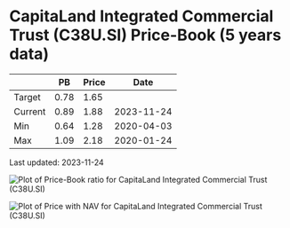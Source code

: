 # CapitaLand Integrated Commercial Trust (C38U.SI) Price-Book (5 years data)

|     | PB   | Price | Date       |
|-----|------|-------|------------|
| Target | 0.78 | 1.65  |  |
| Current | 0.89 | 1.88  | 2023-11-24 |
| Min | 0.64 | 1.28  | 2020-04-03 |
| Max | 1.09 | 2.18  | 2020-01-24 |

Last updated: 2023-11-24

![Plot of Price-Book ratio for CapitaLand Integrated Commercial Trust (C38U.SI)](C38U_pb_5.png)

![Plot of Price with NAV for CapitaLand Integrated Commercial Trust (C38U.SI)](C38U_price_nav_5.png)
